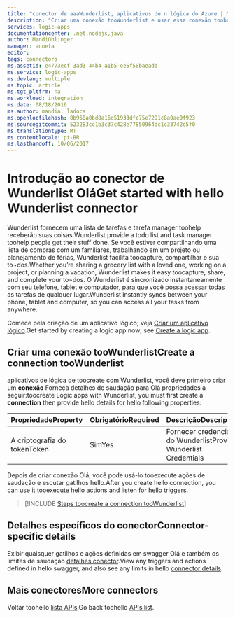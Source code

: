 ```yaml
---
title: "conector de aaaWunderlist, aplicativos de n lógica do Azure | Microsoft Docs"
description: "Criar uma conexão tooWunderlist e usar essa conexão toobuild seu fluxo de trabalho em aplicativos lógicos."
services: logic-apps
documentationcenter: .net,nodejs,java
author: MandiOhlinger
manager: anneta
editor: 
tags: connectors
ms.assetid: e4773ecf-3ad3-44b4-a1b5-ee5f58baeadd
ms.service: logic-apps
ms.devlang: multiple
ms.topic: article
ms.tgt_pltfrm: na
ms.workload: integration
ms.date: 08/18/2016
ms.author: mandia; ladocs
ms.openlocfilehash: 8b960a0bd8a16d51933dfc75e7291c8a0ae0f923
ms.sourcegitcommit: 523283cc1b3c37c428e77850964dc1c33742c5f0
ms.translationtype: MT
ms.contentlocale: pt-BR
ms.lasthandoff: 10/06/2017
---
```

# <a name="get-started-with-hello-wunderlist-connector"></a><span data-ttu-id="ee305-103">Introdução ao conector de Wunderlist Olá</span><span class="sxs-lookup"><span data-stu-id="ee305-103">Get started with hello Wunderlist connector</span></span>
<span data-ttu-id="ee305-104">Wunderlist fornecem uma lista de tarefas e tarefa manager toohelp receberão suas coisas.</span><span class="sxs-lookup"><span data-stu-id="ee305-104">Wunderlist provide a todo list and task manager toohelp people get their stuff done.</span></span>  <span data-ttu-id="ee305-105">Se você estiver compartilhando uma lista de compras com um familiares, trabalhando em um projeto ou planejamento de férias, Wunderlist facilita toocapture, compartilhar e sua to¬dos.</span><span class="sxs-lookup"><span data-stu-id="ee305-105">Whether you’re sharing a grocery list with a loved one, working on a project, or planning a vacation, Wunderlist makes it easy toocapture, share, and complete your to¬dos.</span></span> <span data-ttu-id="ee305-106">O Wunderlist é sincronizado instantaneamente com seu telefone, tablet e computador, para que você possa acessar todas as tarefas de qualquer lugar.</span><span class="sxs-lookup"><span data-stu-id="ee305-106">Wunderlist instantly syncs between your phone, tablet and computer, so you can access all your tasks from anywhere.</span></span>

<span data-ttu-id="ee305-107">Comece pela criação de um aplicativo lógico; veja [Criar um aplicativo lógico](../logic-apps/logic-apps-create-a-logic-app.md).</span><span class="sxs-lookup"><span data-stu-id="ee305-107">Get started by creating a logic app now; see [Create a logic app](../logic-apps/logic-apps-create-a-logic-app.md).</span></span>

## <a name="create-a-connection-toowunderlist"></a><span data-ttu-id="ee305-108">Criar uma conexão tooWunderlist</span><span class="sxs-lookup"><span data-stu-id="ee305-108">Create a connection tooWunderlist</span></span>
<span data-ttu-id="ee305-109">aplicativos de lógica de toocreate com Wunderlist, você deve primeiro criar um **conexão** Forneça detalhes de saudação para Olá propriedades a seguir:</span><span class="sxs-lookup"><span data-stu-id="ee305-109">toocreate Logic apps with Wunderlist, you must first create a **connection** then provide hello details for hello following properties:</span></span>

| <span data-ttu-id="ee305-110">Propriedade</span><span class="sxs-lookup"><span data-stu-id="ee305-110">Property</span></span> | <span data-ttu-id="ee305-111">Obrigatório</span><span class="sxs-lookup"><span data-stu-id="ee305-111">Required</span></span> | <span data-ttu-id="ee305-112">Descrição</span><span class="sxs-lookup"><span data-stu-id="ee305-112">Description</span></span> |
| --- | --- | --- |
| <span data-ttu-id="ee305-113">A criptografia do token</span><span class="sxs-lookup"><span data-stu-id="ee305-113">Token</span></span> |<span data-ttu-id="ee305-114">Sim</span><span class="sxs-lookup"><span data-stu-id="ee305-114">Yes</span></span> |<span data-ttu-id="ee305-115">Fornecer credenciais do Wunderlist</span><span class="sxs-lookup"><span data-stu-id="ee305-115">Provide Wunderlist Credentials</span></span> |

<span data-ttu-id="ee305-116">Depois de criar conexão Olá, você pode usá-lo tooexecute ações de saudação e escutar gatilhos hello.</span><span class="sxs-lookup"><span data-stu-id="ee305-116">After you create hello connection, you can use it tooexecute hello actions and listen for hello triggers.</span></span>

> [!INCLUDE [Steps toocreate a connection tooWunderlist](../../includes/connectors-create-api-wunderlist.md)]
> 

## <a name="connector-specific-details"></a><span data-ttu-id="ee305-117">Detalhes específicos do conector</span><span class="sxs-lookup"><span data-stu-id="ee305-117">Connector-specific details</span></span>

<span data-ttu-id="ee305-118">Exibir quaisquer gatilhos e ações definidas em swagger Olá e também os limites de saudação [detalhes conector](/connectors/wunderlist/).</span><span class="sxs-lookup"><span data-stu-id="ee305-118">View any triggers and actions defined in hello swagger, and also see any limits in hello [connector details](/connectors/wunderlist/).</span></span>

## <a name="more-connectors"></a><span data-ttu-id="ee305-119">Mais conectores</span><span class="sxs-lookup"><span data-stu-id="ee305-119">More connectors</span></span>
<span data-ttu-id="ee305-120">Voltar toohello [lista APIs](apis-list.md).</span><span class="sxs-lookup"><span data-stu-id="ee305-120">Go back toohello [APIs list](apis-list.md).</span></span>
